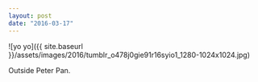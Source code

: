 ```yaml
---
layout: post
date: "2016-03-17"
---
```


![yo yo]({{ site.baseurl }}/assets/images/2016/tumblr_o478j0gie91r16syio1_1280-1024x1024.jpg)

Outside Peter Pan.
